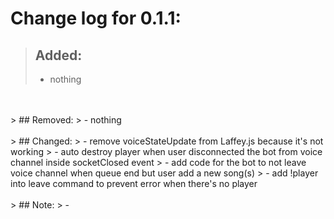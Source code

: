 # Change log for 0.1.1:
> ## Added:
> - nothing
<br>
<br>
> ## Removed:
> - nothing
<br>
<br>
> ## Changed:
> - remove voiceStateUpdate from Laffey.js because it's not working
> - auto destroy player when user disconnected the bot from voice channel inside socketClosed event
> - add code for the bot to not leave voice channel when queue end but user add a new song(s)
> - add !player into leave command to prevent error when there's no player
<br>
<br>
> ## Note:
> - 
